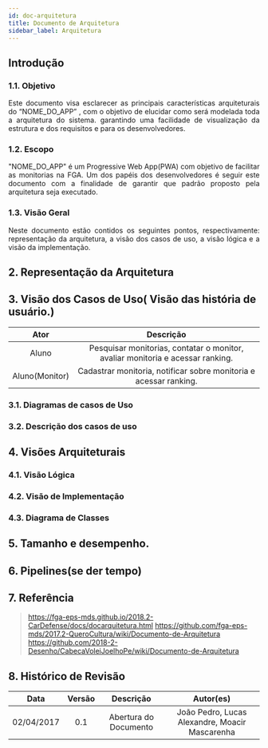 ```yaml
---
id: doc-arquitetura
title: Documento de Arquitetura
sidebar_label: Arquitetura
---
```

 
 
## Introdução
 
### 1.1. Objetivo
<p align="justify">Este documento visa esclarecer as principais características  arquiteturais do “NOME_DO_APP” , com o objetivo de elucidar como será modelada toda a arquitetura do sistema. garantindo uma facilidade de visualização da estrutura e dos requisitos e para os desenvolvedores.</p>
 
### 1.2. Escopo
 
<p align="justify">"NOME_DO_APP" é um Progressive Web App(PWA) com objetivo de facilitar as monitorias na FGA. Um dos papéis dos desenvolvedores é seguir este documento com a finalidade de garantir que  padrão proposto pela arquitetura seja executado.</p>
 
 
 
### 1.3. Visão Geral
 
<p align="justify">Neste documento estão contidos os seguintes pontos, respectivamente: representação da arquitetura, a visão dos casos de uso, a visão lógica e a visão da implementação.</p>
 
 
## 2. Representação da Arquitetura
 
 
## 3. Visão dos Casos de Uso( Visão das história de usuário.)
 
|Ator|Descrição|
|:----:|:-----:|
|Aluno|Pesquisar monitorias, contatar o monitor, avaliar monitoria e acessar ranking.|
|Aluno(Monitor)|Cadastrar monitoria, notificar sobre monitoria e acessar ranking.|
 
 
### 3.1. Diagramas de casos de Uso
 
### 3.2. Descrição dos casos de uso
 
## 4. Visões Arquiteturais
### 4.1. Visão Lógica
 
### 4.2. Visão de Implementação
 
### 4.3. Diagrama de Classes
 
 
## 5. Tamanho e desempenho.
 
## 6. Pipelines(se der tempo)
 
## 7. Referência
>https://fga-eps-mds.github.io/2018.2-CarDefense/docs/docarquitetura.html
>https://github.com/fga-eps-mds/2017.2-QueroCultura/wiki/Documento-de-Arquitetura
>https://github.com/2018-2-Desenho/CabecaVoleiJoelhoPe/wiki/Documento-de-Arquitetura
 
## 8. Histórico de Revisão
 
|Data|Versão|Descrição|Autor(es)|
|:----:|:----:|:----:|:-----:|
|02/04/2017|0.1|Abertura do Documento|João Pedro, Lucas Alexandre, Moacir Mascarenha|
